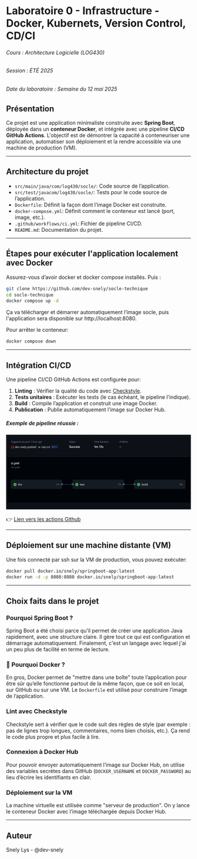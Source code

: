 # Laboratoire 0 - Infrastructure - Docker, Kubernets, Version Control, CD/CI
###### Cours : Architecture Logicielle (LOG430)
###### Session : ÉTÉ 2025
###### Date du laboratoire : Semaine du 12 mai 2025

## Présentation

Ce projet est une application minimaliste construite avec **Spring Boot**, déployée dans un **conteneur Docker**, et intégrée avec une pipeline **CI/CD GitHub Actions**.   L'objectif est de démontrer la capacité à conteneuriser une application, automatiser son déploiement et la rendre accessible via une machine de production (VM).

---
## Architecture du projet

- `src/main/java/com/log430/socle/`: Code source de l’application.
- `src/test/javacom/log430/socle/`: Tests pour le code source de l’application.
- `Dockerfile`: Définit la façon dont l’image Docker est construite.
- `docker-compose.yml`: Définit comment le conteneur est lancé (port, image, etc.).
- `.github/workflows/ci.yml`: Fichier de pipeline CI/CD.
- `README.md`: Documentation du projet.

---

## Étapes pour exécuter l'application localement avec Docker

Assurez-vous d’avoir docker et docker compose installés. Puis :
```bash
git clone https://github.com/dev-snely/socle-technique
cd socle-technique
docker compose up -d
```
Ça va télécharger et démarrer automatiquement l’image socle, puis l'application sera disponible sur http://localhost:8080.

 Pour arrêter le conteneur: 
```bash
docker compose down
```

---
## Intégration CI/CD
Une pipeline CI/CD GitHub Actions est configurée pour: 

1. **Linting** : Vérifier la qualité du code avec [Checkstyle](https://checkstyle.org/).
2. **Tests unitaires** : Exécuter les tests (le cas échéant, le pipeline l'indique).
3. **Build** : Compile l’application et construit une image Docker.
4. **Publication** : Publie automatiquement l’image sur Docker Hub.

##### *Exemple de pipeline réussie :*
![CI/CD réussite](./docs/cicd-success.png)

👉 [Lien vers les actions Github](https://github.com/dev-snely/socle-technique/actions)

---
## Déploiement sur une machine distante (VM)
Une fois connecté par ssh sur la VM de production, vous pouvez exécuter:
```bash
docker pull docker.io/snely/springboot-app:latest
docker run -d -p 8080:8080 docker.io/snely/springboot-app:latest
```
---

## Choix faits dans le projet

### Pourquoi Spring Boot ?
Spring Boot a été choisi parce qu’il permet de créer une application Java rapidement, avec une structure claire. Il gère tout ce qui est configuration et démarrage automatiquement. Finalement, c'est un langage avec lequel j'ai un peu plus de facilité en terme de lecture.

### 🐳 Pourquoi Docker ? 
En gros, Docker permet de "mettre dans une boîte" toute l’application pour être sûr qu’elle fonctionne partout de la même façon, que ce soit en local, sur GitHub ou sur une VM. Le `Dockerfile` est utilisé pour construire l’image de l’application.

### Lint avec Checkstyle
Checkstyle sert à vérifier que le code suit des règles de style (par exemple : pas de lignes trop longues, commentaires, noms bien choisis, etc.). Ça rend le code plus propre et plus facile à lire.

### Connexion à Docker Hub
Pour pouvoir envoyer automatiquement l’image sur Docker Hub, on utilise des variables secrètes dans GitHub (`DOCKER_USERNAME` et `DOCKER_PASSWORD`) au lieu d’écrire les identifiants en clair.

### Déploiement sur la VM
La machine virtuelle est utilisée comme "serveur de production". On y lance le conteneur Docker avec l’image téléchargée depuis Docker Hub.


---
## Auteur
Snely Lys - @dev-snely

